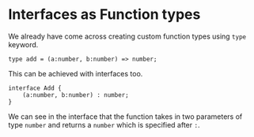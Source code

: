 # Interfaces as Function types

We already have come across creating custom function types using `type` keyword.
```
type add = (a:number, b:number) => number;
```

This can be achieved with interfaces too. 

```
interface Add {
    (a:number, b:number) : number;
}
```
We can see in the interface that the function takes in two parameters of type `number` and returns a `number` which is specified after `:`.